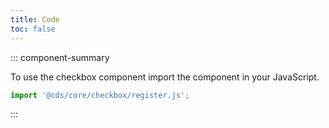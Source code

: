 ```yaml
---
title: Code
toc: false
---
```


::: component-summary

To use the checkbox component import the component in your JavaScript.

```javascript
import '@cds/core/checkbox/register.js';
```

:::

<CdsDemos componentName="checkbox" />
